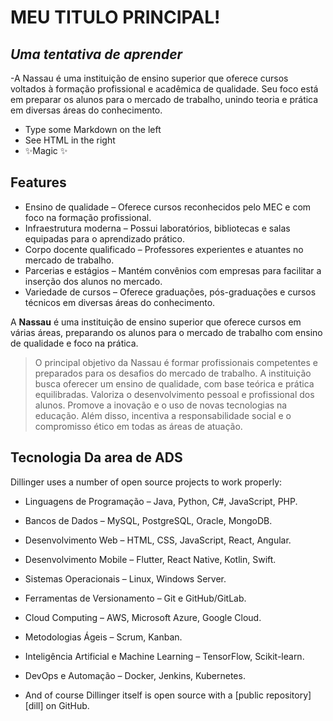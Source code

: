 # MEU TITULO PRINCIPAL!
## _Uma tentativa de aprender_


-A Nassau é uma instituição de ensino superior que oferece cursos voltados à formação profissional e acadêmica de qualidade.
Seu foco está em preparar os alunos para o mercado de trabalho, unindo teoria e prática em diversas áreas do conhecimento.

- Type some Markdown on the left
- See HTML in the right
- ✨Magic ✨

## Features

- Ensino de qualidade – Oferece cursos reconhecidos pelo MEC e com foco na formação profissional.
- Infraestrutura moderna – Possui laboratórios, bibliotecas e salas equipadas para o aprendizado prático.
- Corpo docente qualificado – Professores experientes e atuantes no mercado de trabalho.
- Parcerias e estágios – Mantém convênios com empresas para facilitar a inserção dos alunos no mercado.
- Variedade de cursos – Oferece graduações, pós-graduações e cursos técnicos em diversas áreas do conhecimento.

A **Nassau** é uma instituição de ensino superior que oferece cursos em várias áreas, preparando os alunos para o mercado de trabalho com ensino de qualidade e foco na prática.


> O principal objetivo da Nassau é formar profissionais competentes e preparados para os  desafios do mercado de trabalho.
A instituição busca oferecer um ensino de qualidade, com base teórica e prática equilibradas.
Valoriza o desenvolvimento pessoal e profissional dos alunos.
Promove a inovação e o uso de novas tecnologias na educação.
Além disso, incentiva a responsabilidade social e o compromisso ético em todas as áreas de atuação.

## Tecnologia Da area de ADS

Dillinger uses a number of open source projects to work properly:

- Linguagens de Programação – Java, Python, C#, JavaScript, PHP.

- Bancos de Dados – MySQL, PostgreSQL, Oracle, MongoDB.

- Desenvolvimento Web – HTML, CSS, JavaScript, React, Angular.

- Desenvolvimento Mobile – Flutter, React Native, Kotlin, Swift.
- Sistemas Operacionais – Linux, Windows Server.
- Ferramentas de Versionamento – Git e GitHub/GitLab.
- Cloud Computing – AWS, Microsoft Azure, Google Cloud.
- Metodologias Ágeis – Scrum, Kanban.
- Inteligência Artificial e Machine Learning – TensorFlow, Scikit-learn.
- DevOps e Automação – Docker, Jenkins, Kubernetes.
- And of course Dillinger itself is open source with a [public repository][dill]
 on GitHub.
